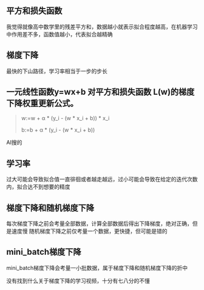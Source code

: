 ## 平方和损失函数
我觉得就像高中数学里的残差平方和，数据越小就表示拟合程度越高，在机器学习中作用差不多，函数值越小，代表拟合越精确
## 梯度下降
最快的下山路径，学习率相当于一步的步长
## 一元线性函数y=wx+b 对平方和损失函数 L(w)的梯度下降权重更新公式。
>w:=w + α * (y_i - (w * x_i + b)) * x_i
> 
> b:=b + α * (y_i - (w * x_i + b))

AI搜的
## 学习率
过大可能会导致拟合值一直徘徊或者越走越远，过小可能会导致在给定的迭代次数内，拟合达不到想要的精度
## 梯度下降和随机梯度下降
每次梯度下降之前会考量全部数据，计算全部数据后得出下降梯度，绝对正确，但是速度慢
随机梯度下降之前仅考量一个数据，更快捷，但可能是错的
## mini_batch梯度下降
mini_batch梯度下降会考量一小批数据，属于梯度下降和随机梯度下降的折中

没有找到什么关于梯度下降的学习视频，十分有七八分的不懂
